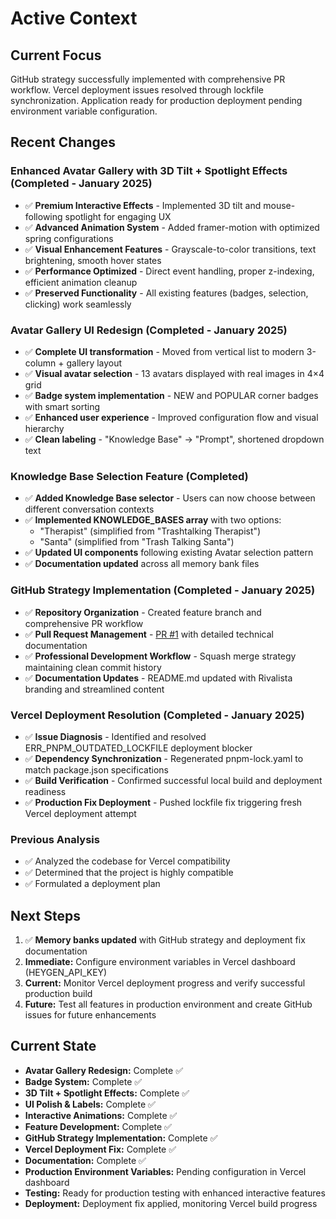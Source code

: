 # Active Context

## Current Focus

GitHub strategy successfully implemented with comprehensive PR workflow. Vercel deployment issues resolved through lockfile synchronization. Application ready for production deployment pending environment variable configuration.

## Recent Changes

### Enhanced Avatar Gallery with 3D Tilt + Spotlight Effects (Completed - January 2025)
*   ✅ **Premium Interactive Effects** - Implemented 3D tilt and mouse-following spotlight for engaging UX
*   ✅ **Advanced Animation System** - Added framer-motion with optimized spring configurations
*   ✅ **Visual Enhancement Features** - Grayscale-to-color transitions, text brightening, smooth hover states
*   ✅ **Performance Optimized** - Direct event handling, proper z-indexing, efficient animation cleanup
*   ✅ **Preserved Functionality** - All existing features (badges, selection, clicking) work seamlessly

### Avatar Gallery UI Redesign (Completed - January 2025)
*   ✅ **Complete UI transformation** - Moved from vertical list to modern 3-column + gallery layout
*   ✅ **Visual avatar selection** - 13 avatars displayed with real images in 4×4 grid
*   ✅ **Badge system implementation** - NEW and POPULAR corner badges with smart sorting
*   ✅ **Enhanced user experience** - Improved configuration flow and visual hierarchy
*   ✅ **Clean labeling** - "Knowledge Base" → "Prompt", shortened dropdown text

### Knowledge Base Selection Feature (Completed)
*   ✅ **Added Knowledge Base selector** - Users can now choose between different conversation contexts
*   ✅ **Implemented KNOWLEDGE_BASES array** with two options:
    - "Therapist" (simplified from "Trashtalking Therapist")
    - "Santa" (simplified from "Trash Talking Santa")
*   ✅ **Updated UI components** following existing Avatar selection pattern
*   ✅ **Documentation updated** across all memory bank files

### GitHub Strategy Implementation (Completed - January 2025)
*   ✅ **Repository Organization** - Created feature branch and comprehensive PR workflow
*   ✅ **Pull Request Management** - [PR #1](https://github.com/rakeshdavid/InteractiveAvatar/pull/1) with detailed technical documentation
*   ✅ **Professional Development Workflow** - Squash merge strategy maintaining clean commit history
*   ✅ **Documentation Updates** - README.md updated with Rivalista branding and streamlined content

### Vercel Deployment Resolution (Completed - January 2025)
*   ✅ **Issue Diagnosis** - Identified and resolved ERR_PNPM_OUTDATED_LOCKFILE deployment blocker
*   ✅ **Dependency Synchronization** - Regenerated pnpm-lock.yaml to match package.json specifications
*   ✅ **Build Verification** - Confirmed successful local build and deployment readiness
*   ✅ **Production Fix Deployment** - Pushed lockfile fix triggering fresh Vercel deployment attempt

### Previous Analysis
*   ✅ Analyzed the codebase for Vercel compatibility
*   ✅ Determined that the project is highly compatible
*   ✅ Formulated a deployment plan

## Next Steps

1. ✅ **Memory banks updated** with GitHub strategy and deployment fix documentation
2. **Immediate:** Configure environment variables in Vercel dashboard (HEYGEN_API_KEY)
3. **Current:** Monitor Vercel deployment progress and verify successful production build
4. **Future:** Test all features in production environment and create GitHub issues for future enhancements

## Current State

*   **Avatar Gallery Redesign:** Complete ✅
*   **Badge System:** Complete ✅
*   **3D Tilt + Spotlight Effects:** Complete ✅
*   **UI Polish & Labels:** Complete ✅
*   **Interactive Animations:** Complete ✅
*   **Feature Development:** Complete ✅
*   **GitHub Strategy Implementation:** Complete ✅
*   **Vercel Deployment Fix:** Complete ✅
*   **Documentation:** Complete ✅  
*   **Production Environment Variables:** Pending configuration in Vercel dashboard
*   **Testing:** Ready for production testing with enhanced interactive features
*   **Deployment:** Deployment fix applied, monitoring Vercel build progress
